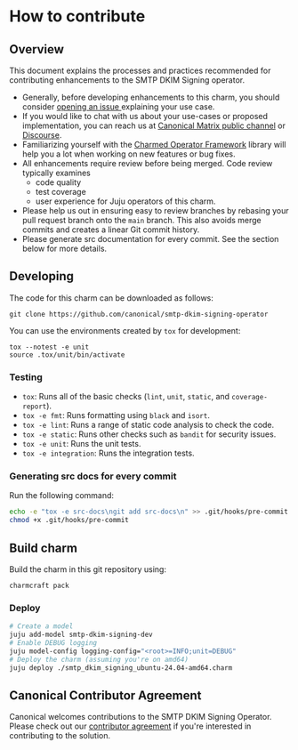 # How to contribute

## Overview

This document explains the processes and practices recommended for contributing enhancements to the SMTP DKIM Signing operator.

- Generally, before developing enhancements to this charm, you should consider [opening an issue
  ](https://github.com/canonical/smtp-dkim-signing-operator/issues) explaining your use case.
- If you would like to chat with us about your use-cases or proposed implementation, you can reach
  us at [Canonical Matrix public channel](https://matrix.to/#/#charmhub-charmdev:ubuntu.com)
  or [Discourse](https://discourse.charmhub.io/).
- Familiarizing yourself with the [Charmed Operator Framework](https://juju.is/docs/sdk) library
  will help you a lot when working on new features or bug fixes.
- All enhancements require review before being merged. Code review typically examines
  - code quality
  - test coverage
  - user experience for Juju operators of this charm.
- Please help us out in ensuring easy to review branches by rebasing your pull request branch onto the `main` branch. This also avoids merge commits and creates a linear Git commit history.
- Please generate src documentation for every commit. See the section below for more details.

## Developing

The code for this charm can be downloaded as follows:

```
git clone https://github.com/canonical/smtp-dkim-signing-operator
```

You can use the environments created by `tox` for development:

```shell
tox --notest -e unit
source .tox/unit/bin/activate
```

### Testing

* `tox`: Runs all of the basic checks (`lint`, `unit`, `static`, and `coverage-report`).
* `tox -e fmt`: Runs formatting using `black` and `isort`.
* `tox -e lint`: Runs a range of static code analysis to check the code.
* `tox -e static`: Runs other checks such as `bandit` for security issues.
* `tox -e unit`: Runs the unit tests.
* `tox -e integration`: Runs the integration tests.

### Generating src docs for every commit

Run the following command:

```bash
echo -e "tox -e src-docs\ngit add src-docs\n" >> .git/hooks/pre-commit
chmod +x .git/hooks/pre-commit
```

## Build charm

Build the charm in this git repository using:

```shell
charmcraft pack
```

### Deploy

```bash
# Create a model
juju add-model smtp-dkim-signing-dev
# Enable DEBUG logging
juju model-config logging-config="<root>=INFO;unit=DEBUG"
# Deploy the charm (assuming you're on amd64)
juju deploy ./smtp_dkim_signing_ubuntu-24.04-amd64.charm
```

## Canonical Contributor Agreement

Canonical welcomes contributions to the SMTP DKIM Signing Operator. Please check out our [contributor agreement](https://ubuntu.com/legal/contributors) if you're interested in contributing to the solution.
